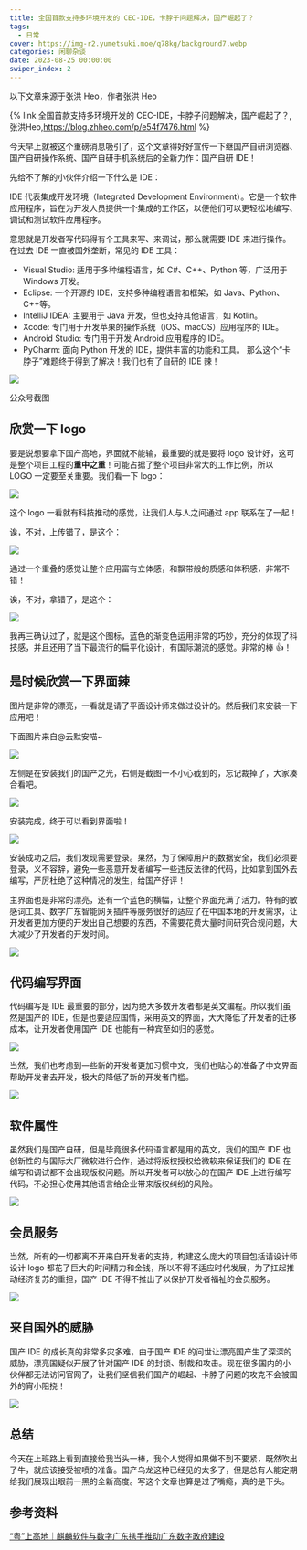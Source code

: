 ```yaml
---
title: 全国首款支持多环境开发的 CEC-IDE，卡脖子问题解决，国产崛起了？
tags:
  - 日常
cover: https://img-r2.yumetsuki.moe/q78kg/background7.webp
categories: 闲聊杂谈
date: 2023-08-25 00:00:00
swiper_index: 2
---
```


以下文章来源于张洪 Heo，作者张洪 Heo

{% link 全国首款支持多环境开发的 CEC-IDE，卡脖子问题解决，国产崛起了？,张洪Heo,https://blog.zhheo.com/p/e54f7476.html %}

今天早上就被这个重磅消息吸引了，这个文章得好好宣传一下继国产自研浏览器、国产自研操作系统、国产自研手机系统后的全新力作：国产自研 IDE！

先给不了解的小伙伴介绍一下什么是 IDE：

IDE 代表集成开发环境（Integrated Development Environment）。它是一个软件应用程序，旨在为开发人员提供一个集成的工作区，以便他们可以更轻松地编写、调试和测试软件应用程序。

意思就是开发者写代码得有个工具来写、来调试，那么就需要 IDE 来进行操作。在过去 IDE 一直被国外垄断，常见的 IDE 工具：

- Visual Studio: 适用于多种编程语言，如 C#、C++、Python 等，广泛用于 Windows 开发。
- Eclipse: 一个开源的 IDE，支持多种编程语言和框架，如 Java、Python、C++等。
- IntelliJ IDEA: 主要用于 Java 开发，但也支持其他语言，如 Kotlin。
- Xcode: 专门用于开发苹果的操作系统（iOS、macOS）应用程序的 IDE。
- Android Studio: 专门用于开发 Android 应用程序的 IDE。
- PyCharm: 面向 Python 开发的 IDE，提供丰富的功能和工具。
  那么这个“卡脖子”难题终于得到了解决！我们也有了自研的 IDE 辣！

![](https://img-r2.yumetsuki.moe/q78kg/appendix/e54f7476/zhheo.webp)

公众号截图

## 欣赏一下 logo

要是说想要拿下国产高地，界面就不能输，最重要的就是要将 logo 设计好，这可是整个项目工程的**重中之重**！可能占据了整个项目非常大的工作比例，所以 LOGO 一定要至关重要。我们看一下 logo：

![](<https://img-r2.yumetsuki.moe/q78kg/appendix/e54f7476/zhheo%20(1).webp>)

这个 logo 一看就有科技推动的感觉，让我们人与人之间通过 app 联系在了一起！

诶，不对，上传错了，是这个：

![](<https://img-r2.yumetsuki.moe/q78kg/appendix/e54f7476/zhheo%20(12).webp>)

通过一个重叠的感觉让整个应用富有立体感，和飘带般的质感和体积感，非常不错！

诶，不对，拿错了，是这个：

![](<https://img-r2.yumetsuki.moe/q78kg/appendix/e54f7476/zhheo%20(2).webp>)

我再三确认过了，就是这个图标，蓝色的渐变色运用非常的巧妙，充分的体现了科技感，并且还用了当下最流行的扁平化设计，有国际潮流的感觉。非常的棒 👍！

## 是时候欣赏一下界面辣

图片是非常的漂亮，一看就是请了平面设计师来做过设计的。然后我们来安装一下应用吧！

下面图片来自@云默安喵~

![](<https://img-r2.yumetsuki.moe/q78kg/appendix/e54f7476/zhheo%20(3).webp>)

左侧是在安装我们的国产之光，右侧是截图一不小心截到的，忘记裁掉了，大家凑合看吧。

![](<https://img-r2.yumetsuki.moe/q78kg/appendix/e54f7476/zhheo%20(11).webp>)

安装完成，终于可以看到界面啦！

![](<https://img-r2.yumetsuki.moe/q78kg/appendix/e54f7476/zhheo%20(4).webp>)

安装成功之后，我们发现需要登录。果然，为了保障用户的数据安全，我们必须要登录，义不容辞，避免一些恶意开发者编写一些违反法律的代码，比如拿到国外去编写，严厉杜绝了这种情况的发生，给国产好评！

主界面也是非常的漂亮，还有一个蓝色的横幅，让整个界面充满了活力。特有的敏感词工具、数字广东智能网关插件等服务很好的适应了在中国本地的开发需求，让开发者更加方便的开发出自己想要的东西，不需要花费大量时间研究合规问题，大大减少了开发者的开发时间。

![](<https://img-r2.yumetsuki.moe/q78kg/appendix/e54f7476/zhheo%20(5).webp>)

## 代码编写界面

代码编写是 IDE 最重要的部分，因为绝大多数开发者都是英文编程。所以我们虽然是国产的 IDE，但是也要适应国情，采用英文的界面，大大降低了开发者的迁移成本，让开发者使用国产 IDE 也能有一种宾至如归的感觉。

![](<https://img-r2.yumetsuki.moe/q78kg/appendix/e54f7476/zhheo%20(13).webp>)

当然，我们也考虑到一些新的开发者更加习惯中文，我们也贴心的准备了中文界面帮助开发者去开发，极大的降低了新的开发者门槛。

![](<https://img-r2.yumetsuki.moe/q78kg/appendix/e54f7476/zhheo%20(6).webp>)

## 软件属性

虽然我们是国产自研，但是毕竟很多代码语言都是用的英文，我们的国产 IDE 也创新性的与国际大厂微软进行合作，通过将版权授权给微软来保证我们的 IDE 在编写和调试都不会出现版权问题。所以开发者可以放心的在国产 IDE 上进行编写代码，不必担心使用其他语言给企业带来版权纠纷的风险。

![](<https://img-r2.yumetsuki.moe/q78kg/appendix/e54f7476/zhheo%20(7).webp>)

## 会员服务

当然，所有的一切都离不开来自开发者的支持，构建这么庞大的项目包括请设计师设计 logo 都花了巨大的时间精力和金钱，所以不得不适应时代发展，为了扛起推动经济复苏的重担，国产 IDE 不得不推出了以保护开发者福祉的会员服务。

![](<https://img-r2.yumetsuki.moe/q78kg/appendix/e54f7476/zhheo%20(8).webp>)

## 来自国外的威胁

国产 IDE 的成长真的非常多灾多难，由于国产 IDE 的问世让漂亮国产生了深深的威胁，漂亮国疑似开展了针对国产 IDE 的封锁、制裁和攻击。现在很多国内的小伙伴都无法访问官网了，让我们坚信我们国产的崛起、卡脖子问题的攻克不会被国外的宵小阻挠！

![](<https://img-r2.yumetsuki.moe/q78kg/appendix/e54f7476/zhheo%20(9).webp>)

## 总结

今天在上班路上看到直接给我当头一棒，我个人觉得如果做不到不要紧，既然吹出了牛，就应该接受被喷的准备。国产乌龙这种已经见的太多了，但是总有人能定期给我们展现出眼前一黑的全新高度。写这个文章也算是过了嘴瘾，真的是下头。

## 参考资料

[“粤”上高地｜麒麟软件与数字广东携手推动广东数字政府建设](https://mp.weixin.qq.com/s/v_smby8ua1vmnxI8mOhq8w)

